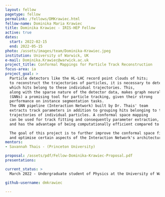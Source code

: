 ```yaml
---
layout: fellow
pagetype: fellow
permalink: /fellows/DMKrawiec.html
fellow-name: Dominika Maria Krawiec
title: Dominika Krawiec - IRIS-HEP Fellow
active: true
dates:
  start: 2022-02-15
  end: 2022-05-15
photo: /assets/images/team/Dominika-Krawiec.jpeg
institution: University of Warwick, UK
e-mail: Dominika.Krawiec@warwick.ac.uk
project_title: Conformal Mappings for Particle Track Reconstruction
focus-area: ia
project_goal: >
  Particle detectors like the HL-LHC record point clouds of hits;
  to reconstruct the trajectories of particles, it is necessary to determine
  which hits belong to these individual trajectories. This,
  along with the sparse nature of the detector data, makes graph neural networks
  (GNNs) a promising tool for particle tracking, given their strong
  performance on instance segmentation tasks.
  The GNN pipeline (Interaction Network) built by Dr. Thais' team
  extracts track parameters in addition to grouping hits belonging to the
  trajectories of individual particles. A conformal space mapping
  can be used for track fitting and consequently parameter extraction,
  and has the advantage of being computationally efficient compared to a helical fit.

  The goal of this project is to further improve the conformal space fit and its stability,
  and optimise certain aspects of the Interaction Network's architecture for this purpose.
mentors:
- Savannah Thais - (Princeton University)

proposal: /assets/pdf/Fellow-Dominika-Krawiec-Proposal.pdf
presentations:

current_status: >
  March 2022 - Undergraduate student of Physics at the University of Warwick, UK.

github-username: dmkrawiec

---
```

